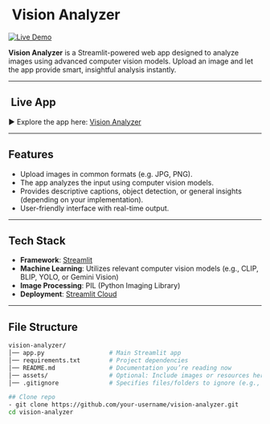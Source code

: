# ​ Vision Analyzer

[![Live Demo](https://img.shields.io/badge/Live-Demo-brightgreen)](https://vision-analyzer-jbfvshfxiv2duwddycwnhf.streamlit.app/)

**Vision Analyzer** is a Streamlit-powered web app designed to analyze images using advanced computer vision models. Upload an image and let the app provide smart, insightful analysis instantly.

---

## ​ Live App
▶ Explore the app here: [Vision Analyzer](https://vision-analyzer-jbfvshfxiv2duwddycwnhf.streamlit.app/)

---

##  Features
- Upload images in common formats (e.g. JPG, PNG).
- The app analyzes the input using computer vision models.
- Provides descriptive captions, object detection, or general insights (depending on your implementation).
- User-friendly interface with real-time output.

---

##  Tech Stack
- **Framework**: [Streamlit](https://streamlit.io/)
- **Machine Learning**: Utilizes relevant computer vision models (e.g., CLIP, BLIP, YOLO, or Gemini Vision)
- **Image Processing**: PIL (Python Imaging Library)
- **Deployment**: [Streamlit Cloud](https://streamlit.io/cloud)

---

##  File Structure
```bash
vision-analyzer/
│── app.py                  # Main Streamlit app
│── requirements.txt        # Project dependencies
│── README.md               # Documentation you’re reading now
│── assets/                 # Optional: Include images or resources here
│── .gitignore              # Specifies files/folders to ignore (e.g., .env)

## Clone repo
- git clone https://github.com/your-username/vision-analyzer.git
cd vision-analyzer
